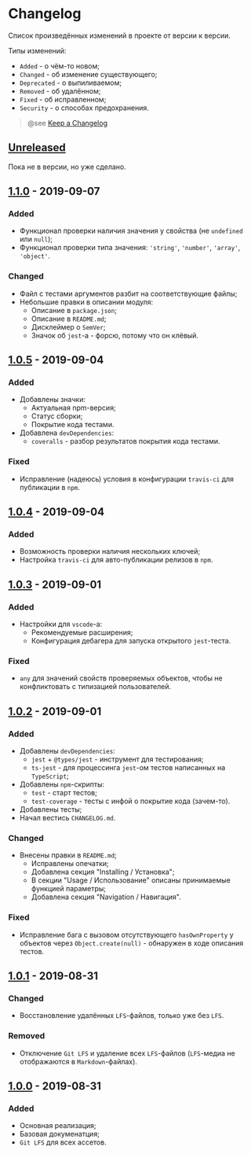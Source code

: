 # Changelog

Список произведённых изменений в проекте от версии к версии.

Типы изменений:
* `Added` - о чём-то новом;
* `Changed` - об изменение существующего;
* `Deprecated` - о выпиливаемом;
* `Removed` - об удалённом;
* `Fixed` - об исправленном;
* `Security` - о способах предохранения.

> @see [Keep a Changelog](https://keepachangelog.com/en/1.0.0/)

## [Unreleased]

Пока не в версии, но уже сделано.

## [1.1.0] - 2019-09-07

### Added
- Функционал проверки наличия значения у свойства (не `undefined` или `null`);
- Функционал проверки типа значения: `'string'`, `'number'`, `'array'`, `'object'`.

### Changed
- Файл с тестами аргументов разбит на соответствующие файлы;
- Небольшие правки в описании модуля:
  - Описание в `package.json`;
  - Описание в `README.md`;
  - Дисклеймер о `SemVer`;
  - Значок об `jest`-а - форсю, потому что он клёвый.

## [1.0.5] - 2019-09-04

### Added
- Добавлены значки:
  - Актуальная npm-версия;
  - Статус сборки;
  - Покрытие кода тестами.
- Добавлена `devDependencies`:
  - `coveralls` - разбор результатов покрытия кода тестами.

### Fixed
- Исправление (надеюсь) условия в конфигурации `travis-ci` для публикации в `npm`.

## [1.0.4] - 2019-09-04

### Added
- Возможность проверки наличия нескольких ключей;
- Настройка `travis-ci` для авто-публикации релизов в `npm`.

## [1.0.3] - 2019-09-01

### Added
- Настройки для `vscode`-а:
  - Рекомендуемые расширения;
  - Конфигурация дебагера для запуска открытого `jest`-теста.

### Fixed
- `any` для значений свойств проверяемых объектов, чтобы не конфликтовать с типизацией пользователей.

## [1.0.2] - 2019-09-01

### Added
- Добавлены `devDependencies`:
  - `jest` + `@types/jest` - инструмент для тестирования;
  - `ts-jest` - для процессинга `jest`-ом тестов написанных на `TypeScript`;
- Добавлены `npm`-скрипты:
  - `test` - старт тестов;
  - `test-coverage` - тесты с инфой о покрытие кода (зачем-то).
- Добавлены тесты;
- Начал вестись `CHANGELOG.md`.

### Changed
- Внесены правки в `README.md`;
  - Исправлены опечатки;
  - Добавлена секция "Installing / Установка";
  - В секции "Usage / Использование" описаны принимаемые функцией параметры;
  - Добавлена секция "Navigation / Навигация".

### Fixed
- Исправление бага с вызовом отсутствующего `hasOwnProperty` у объектов через `Object.create(null)` - обнаружен в ходе описания тестов.

## [1.0.1] - 2019-08-31

### Changed
- Восстановление удалённых `LFS`-файлов, только уже без `LFS`.

### Removed
- Отключение `Git LFS` и удаление всех `LFS`-файлов (`LFS`-медиа не отображаются в `Markdown`-файлах).

## [1.0.0] - 2019-08-31

### Added
- Основная реализация;
- Базовая докуменатция;
- `Git LFS` для всех ассетов.


[Unreleased]: https://github.com/said-m/ts-has-property/compare/1.1.0...develop
[1.1.0]: https://github.com/said-m/ts-has-property/compare/1.0.5...1.1.0
[1.0.5]: https://github.com/said-m/ts-has-property/compare/1.0.4...1.0.5
[1.0.4]: https://github.com/said-m/ts-has-property/compare/1.0.3...1.0.4
[1.0.3]: https://github.com/said-m/ts-has-property/compare/1.0.2...1.0.3
[1.0.2]: https://github.com/said-m/ts-has-property/compare/1.0.1...1.0.2
[1.0.1]: https://github.com/said-m/ts-has-property/compare/1.0.0...1.0.1
[1.0.0]: https://github.com/said-m/ts-has-property/releases/tag/1.0.0
